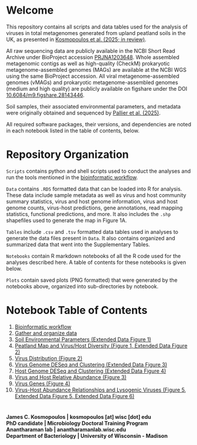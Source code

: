 # Welcome
This repository contains all scripts and data tables used for the analysis of viruses in total metagenomes generated from upland peatland soils in the UK, as presented in [Kosmopoulos et al. (2025; in review)]().

All raw sequencing data are publicly available in the NCBI Short Read Archive under BioProject accession [PRJNA1203648](https://www.ncbi.nlm.nih.gov/bioproject/?term=PRJNA1203648). Whole assembled metagenomic contigs as well as high-quality (CheckM) prokaryotic metagenome-assembled genomes (MAGs) are available at the NCBI WGS using the same BioProject accession. All viral metagenome-assembled genomes (vMAGs) and prokaryotic metagenome-assembled genomes (medium and high quality) are publicly available on figshare under the DOI [10.6084/m9.figshare.28143446](https://doi.org/10.6084/m9.figshare.28143446).

Soil samples, their associated environmental parameters, and metadata were originally obtained and sequenced by [Pallier et al. (2025)](https://doi.org/10.1101/2025.08.01.668219).

All required software packages, their versions, and dependencies are noted in each notebook listed in the table of contents, below.

# Repository Organization
`Scripts` contains python and shell scripts used to conduct the analyses and run the tools mentioned in the [bioinformatic workflow](https://github.com/AnantharamanLab/UKPeatlandViruses/blob/main/workflow.ipynb).

`Data` contains `.RDS` formatted data that can be loaded into R for analysis. These data include sample metadata as well as virus and host community summary statistics, virus and host genome information, virus and host genome counts, virus-host predictions, gene annotations, read mapping statistics, functional predictions, and more. It also includes the `.shp` shapefiles used to generate the map in Figure 1A.

`Tables` include `.csv` and `.tsv` formatted data tables used in analyses to generate the data files present in `Data`. It also contains organized and summarized data that went into the Supplementary Tables.

`Notebooks` contain R markdown notebooks of all the R code used for the analyses described here. A table of contents for these notebooks is given below.

`Plots` contain saved plots (PNG formatted) that were generated by the notebooks above, organized into sub-directories by notebook.

# Notebook Table of Contents
1. [Bioinformatic workflow](https://github.com/AnantharamanLab/UKPeatlandViruses/blob/main/workflow.ipynb)
2. [Gather and organize data](https://github.com/AnantharamanLab/UKPeatlandViruses/blob/main/Notebooks/data.md)
3. [Soil Environmental Parameters (Extended Data Figure 1)](https://github.com/AnantharamanLab/UKPeatlandViruses/blob/main/Notebooks/environment.md)
4. [Peatland Map and Virus/Host Diversity (Figure 1, Extended Data Figure 2)](https://github.com/AnantharamanLab/UKPeatlandViruses/blob/main/Notebooks/diversity.md)
5. [Virus Distribution (Figure 2)](https://github.com/AnantharamanLab/UKPeatlandViruses/blob/main/Notebooks/virus_distribution.md)
6. [Virus Genome DESeq and Clustering (Extended Data Figure 3)](https://github.com/AnantharamanLab/UKPeatlandViruses/blob/main/Notebooks/virus_deseq.md)
7. [Host Genome DESeq and Clustering (Extended Data Figure 4)](https://github.com/AnantharamanLab/UKPeatlandViruses/blob/main/Notebooks/host_deseq.md)
8. [Virus and Host Relative Abundance (Figure 3)](https://github.com/AnantharamanLab/UKPeatlandViruses/blob/main/Notebooks/virus_host.md)
9. [Virus Genes (Figure 4)](https://github.com/AnantharamanLab/UKPeatlandViruses/blob/main/Notebooks/virus_genes.md)
10. [Virus-Host Abundance Relationships and Lysogenic Viruses (Figure 5, Extended Data Figure 5, Extended Data Figure 6)](https://github.com/AnantharamanLab/UKPeatlandViruses/blob/main/Notebooks/virus_replication.md)

# 
**James C. Kosmopoulos | kosmopoulos \[at\] wisc \[dot\] edu**<br>
**PhD candidate | Microbiology Doctoral Training Program**<br>
**Anantharaman lab | anantharamanlab.wisc.edu**<br>
**Department of Bacteriology | University of Wisconsin - Madison**
